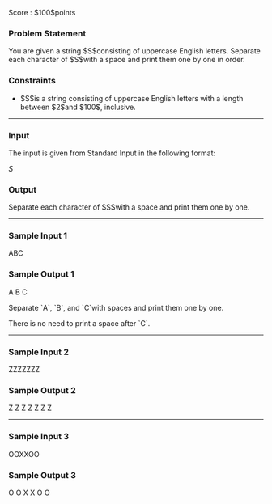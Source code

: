 
<div>

<span>

<span>

<p>
Score : $100$points
</p>

<div>

<section>

### **Problem Statement**

<p>
You are given a string $S$consisting of uppercase English letters. Separate each character of $S$with a space and print them one by one in order.
</p>

</section>

</div>

<div>

<section>

### **Constraints**

<ul>

<li>
$S$is a string consisting of uppercase English letters with a length between $2$and $100$, inclusive.
</li>

</ul>

</section>

</div>

---

<div>

<div>

<section>

### **Input**

<p>
The input is given from Standard Input in the following format:
</p>

<div>

$S$
</div>

</section>

</div>

<div>

<section>

### **Output**

<p>
Separate each character of $S$with a space and print them one by one.
</p>

</section>

</div>

</div>

---

<div>

<section>

### **Sample Input 1**

<div>

ABC

</div>

</section>

</div>

<div>

<section>

### **Sample Output 1**

<div>

A B C

</div>

<p>
Separate `A`, `B`, and `C`with spaces and print them one by one.
</p>

<p>
There is no need to print a space after `C`.
</p>

</section>

</div>

---

<div>

<section>

### **Sample Input 2**

<div>

ZZZZZZZ

</div>

</section>

</div>

<div>

<section>

### **Sample Output 2**

<div>

Z Z Z Z Z Z Z

</div>

</section>

</div>

---

<div>

<section>

### **Sample Input 3**

<div>

OOXXOO

</div>

</section>

</div>

<div>

<section>

### **Sample Output 3**

<div>

O O X X O O

</div>

</section>

</div>

</span>

</span>

</div>
